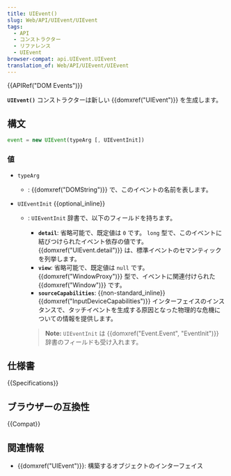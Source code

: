 ```yaml
---
title: UIEvent()
slug: Web/API/UIEvent/UIEvent
tags:
  - API
  - コンストラクター
  - リファレンス
  - UIEvent
browser-compat: api.UIEvent.UIEvent
translation_of: Web/API/UIEvent/UIEvent
---
```

{{APIRef("DOM Events")}}

**`UIEvent()`** コンストラクターは新しい {{domxref("UIEvent")}} を生成します。

## 構文

```js
event = new UIEvent(typeArg [, UIEventInit])
```

### 値

- `typeArg`
  - : {{domxref("DOMString")}} で、このイベントの名前を表します。
- `UIEventInit` {{optional_inline}}

  - : `UIEventInit` 辞書で、以下のフィールドを持ちます。

    - **`detail`**: 省略可能で、既定値は `0` です。
      `long` 型で、このイベントに結びつけられたイベント依存の値です。 {{domxref("UIEvent.detail")}} は、標準イベントのセマンティックを列挙します。
    - **`view`**: 省略可能で、既定値は `null` です。
      {{domxref("WindowProxy")}} 型で、イベントに関連付けられた {{domxref("Window")}} です。
    - **`sourceCapabilities`**: {{non-standard_inline}}
      {{domxref("InputDeviceCapabilities")}} インターフェイスのインスタンスで、タッチイベントを生成する原因となった物理的な危機についての情報を提供します。

    > **Note:** `UIEventInit` は {{domxref("Event.Event", "EventInit")}} 辞書のフィールドも受け入れます。

## 仕様書

{{Specifications}}

## ブラウザーの互換性

{{Compat}}

## 関連情報

- {{domxref("UIEvent")}}: 構築するオブジェクトのインターフェイス
